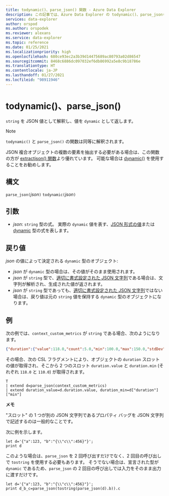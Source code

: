 ```yaml
---
title: todynamic()、parse_json() 関数 - Azure Data Explorer
description: この記事では、Azure Data Explorer の todynamic()、parse_json() 関数について説明します。
services: data-explorer
author: orspod
ms.author: orspodek
ms.reviewer: alexans
ms.service: data-explorer
ms.topic: reference
ms.date: 01/25/2021
ms.localizationpriority: high
ms.openlocfilehash: 680ce93ec2a3b39d14475689ac80793a02d86547
ms.sourcegitcommit: 8468c6886dc097032ef6db86992a5e8c9b18786e
ms.translationtype: HT
ms.contentlocale: ja-JP
ms.lasthandoff: 01/27/2021
ms.locfileid: "98911946"
---
```

# <a name="todynamic-parse_json"></a>todynamic()、parse_json()

`string` を JSON 値として解釈し、値を `dynamic` として返します。 

> [!NOTE]
> `todynamic()` と `parse_json()` の関数は同等に解釈されます。

JSON 複合オブジェクトの複数の要素を抽出する必要がある場合は、この関数の方が [extractjson() 関数](./extractjsonfunction.md)より優れています。 可能な場合は [dynamic()](./scalar-data-types/dynamic.md) を使用することをお勧めします。

## <a name="syntax"></a>構文

`parse_json(`*json*`)`
`todynamic(`*json*`)`

<!-- deprecated aliases: `toobject()` and parsejson() -->

## <a name="arguments"></a>引数

* *json*: `string` 型の式。 実際の `dynamic` 値を表す、[JSON 形式の値](https://json.org/)または [dynamic](./scalar-data-types/dynamic.md) 型の式を表します。

## <a name="returns"></a>戻り値

*json* の値によって決定される `dynamic` 型のオブジェクト:
* *json* が `dynamic` 型の場合は、その値がそのまま使用されます。
* *json* が `string` 型で、[適切に書式設定された JSON 文字列](https://json.org/)である場合は、文字列が解析され、生成された値が返されます。
* *json* が `string` 型であっても、[適切に書式設定された JSON 文字列](https://json.org/)ではない場合は、戻り値は元の `string` 値を保持する `dynamic` 型のオブジェクトになります。

## <a name="example"></a>例

次の例では、`context_custom_metrics` が `string` である場合、次のようになります。

```json
{"duration":{"value":118.0,"count":5.0,"min":100.0,"max":150.0,"stdDev":0.0,"sampledValue":118.0,"sum":118.0}}
```

その場合、次の CSL フラグメントにより、オブジェクトの `duration` スロットの値が取得され、そこから 2 つのスロット `duration.value` と `duration.min` (それぞれ `118.0` と `110.0`) が取得されます。

```kusto
T
| extend d=parse_json(context_custom_metrics) 
| extend duration_value=d.duration.value, duration_min=d["duration"]["min"]
```

**メモ**

"スロット" の 1 つが別の JSON 文字列であるプロパティ バッグを JSON 文字列で記述するのは一般的なことです。 

次に例を示します。

```kusto
let d='{"a":123, "b":"{\\"c\\":456}"}';
print d
```

このような場合は、`parse_json` を 2 回呼び出すだけでなく、2 回目の呼び出しで `tostring` を使用する必要もあります。 そうでない場合は、宣言された型が `dynamic` であるため、`parse_json` の 2 回目の呼び出しでは入力をそのまま出力に渡すだけです。

```kusto
let d='{"a":123, "b":"{\\"c\\":456}"}';
print d_b_c=parse_json(tostring(parse_json(d).b)).c
```
